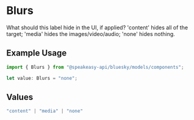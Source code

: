 # Blurs

What should this label hide in the UI, if applied? 'content' hides all of the target; 'media' hides the images/video/audio; 'none' hides nothing.

## Example Usage

```typescript
import { Blurs } from "@speakeasy-api/bluesky/models/components";

let value: Blurs = "none";
```

## Values

```typescript
"content" | "media" | "none"
```